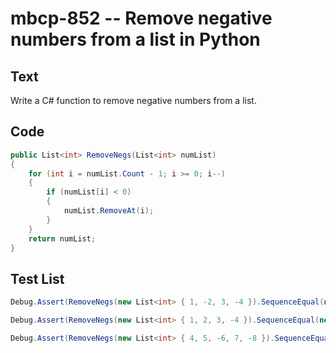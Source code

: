 # mbcp-852 -- Remove negative numbers from a list in Python

## Text

Write a C# function to remove negative numbers from a list.

## Code

```csharp
public List<int> RemoveNegs(List<int> numList) 
{ 
    for (int i = numList.Count - 1; i >= 0; i--) 
    { 
        if (numList[i] < 0) 
        { 
            numList.RemoveAt(i); 
        } 
    } 
    return numList; 
}
```

## Test List

```csharp
Debug.Assert(RemoveNegs(new List<int> { 1, -2, 3, -4 }).SequenceEqual(new List<int> { 1, 3 }));
```

```csharp
Debug.Assert(RemoveNegs(new List<int> { 1, 2, 3, -4 }).SequenceEqual(new List<int> { 1, 2, 3 }));
```

```csharp
Debug.Assert(RemoveNegs(new List<int> { 4, 5, -6, 7, -8 }).SequenceEqual(new List<int> { 4, 5, 7 }));
```
